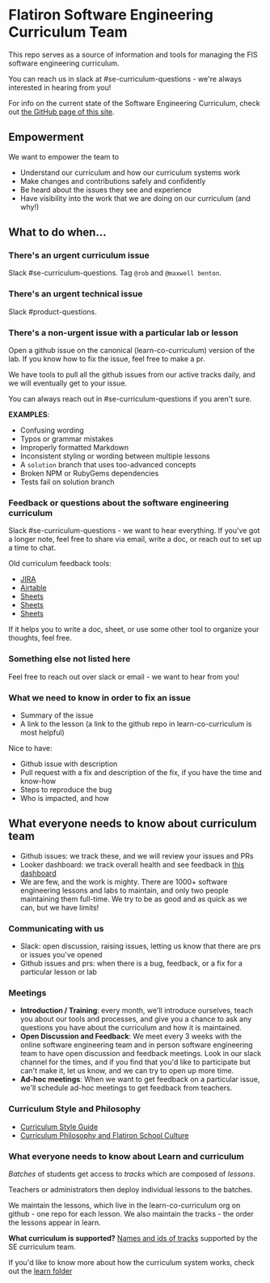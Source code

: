 # Flatiron Software Engineering Curriculum Team

This repo serves as a source of information and tools for managing the FIS
software engineering curriculum.

You can reach us in slack at #se-curriculum-questions - we're always interested in hearing from you!

For info on the current state of the Software Engineering Curriculum, check
out [the GitHub page of this site](https://learn-co-curriculum.github.io/curriculum-team/).

## Empowerment

We want to empower the team to

* Understand our curriculum and how our curriculum systems work
* Make changes and contributions safely and confidently
* Be heard about the issues they see and experience
* Have visibility into the work that we are doing on our curriculum (and why!)

## What to do when...

### There's an urgent curriculum issue

Slack #se-curriculum-questions. Tag `@rob` and `@maxwell benton`.

### There's an urgent technical issue

Slack #product-questions.

### There's a non-urgent issue with a particular lab or lesson

Open a github issue on the canonical (learn-co-curriculum) version of the lab. If
you know how to fix the issue, feel free to make a pr.

We have tools to pull all the github issues from our active tracks daily, and we
will eventually get to your issue.

You can always reach out in #se-curriculum-questions if you aren't sure.

**EXAMPLES**:

* Confusing wording
* Typos or grammar mistakes
* Improperly formatted Markdown
* Inconsistent styling or wording between multiple lessons
* A `solution` branch that uses too-advanced concepts
* Broken NPM or RubyGems dependencies
* Tests fail on solution branch

### Feedback or questions about the software engineering curriculum

Slack #se-curriculum-questions - we want to hear everything. If you've got a longer note, feel free to share via email, write a doc, or reach out to set up a time to chat.

Old curriculum feedback tools:

* [JIRA](https://flatiron.atlassian.net/projects/CO/board)
* [Airtable](https://airtable.com/tblQBfFlNucWjWkOC/viwSC5JhL7OJRbSUD?blocks=hide)
* [Sheets](https://docs.google.com/spreadsheets/d/1sJJex1FsnRUoCmYDpT1HxXPjDD5skQZATHN6jPCw4Tk/edit#gid=685356823)
* [Sheets](https://docs.google.com/spreadsheets/d/1Kfmmi4rOLu7n159tSPzLftjQ8JDvuSJJXSUHIasFbv0/edit#gid=0)
* [Sheets](https://docs.google.com/spreadsheets/d/167mln1rx3AQxLzegsposGaBuTAq0dNYN7QS653NXSE4/edit#gid=1916189230)

If it helps you to write a doc, sheet, or use some other tool to organize your thoughts, feel free.

### Something else not listed here

Feel free to reach out over slack or email - we want to hear from you!

### What we need to know in order to fix an issue

* Summary of the issue
* A link to the lesson (a link to the github repo in learn-co-curriculum is most helpful)

Nice to have:

* Github issue with description
* Pull request with a fix and description of the fix, if you have the time and know-how
* Steps to reproduce the bug
* Who is impacted, and how

## What everyone needs to know about curriculum team

* Github issues: we track these, and we will review your issues and PRs
* Looker dashboard: we track overall health and see feedback in [this dashboard](https://flatiron.looker.com/dashboards/150)
* We are few, and the work is mighty. There are 1000+ software engineering lessons and labs to maintain, and only two people maintaining them full-time. We try to be as good and as quick as we can, but we have limits!

### Communicating with us

* Slack: open discussion, raising issues, letting us know that there are prs or issues you've opened
* Github issues and prs: when there is a bug, feedback, or a fix for a particular lesson or lab

### Meetings

* **Introduction / Training**: every month, we'll introduce ourselves, teach you about our tools and processes, and give you a chance to ask any questions you have about the curriculum and how it is maintained.
* **Open Discussion and Feedback**: We meet every 3 weeks with the online software engineering team and in person software engineering team to have open discussion and feedback meetings. Look in our slack channel for the times, and if you find that you'd like to participate but can't make it, let us know, and we can try to open up more time.
* **Ad-hoc meetings**: When we want to get feedback on a particular issue, we'll schedule ad-hoc meetings to get feedback from teachers.

### Curriculum Style and Philosophy

* [Curriculum Style Guide](./writing/style_guide.md)
* [Curriculum Philosophy and Flatiron School Culture](./team/philosophy.md)

### What everyone needs to know about Learn and curriculum

_Batches_ of students get access to _tracks_ which are composed of _lessons_.

Teachers or administrators then deploy individual lessons to the batches.

We maintain the lessons, which live in the learn-co-curriculum org on github - one repo for each lesson. We also maintain the tracks - the order the lessons appear in learn.

**What curriculum is supported?** [Names and ids of tracks](./tools/names-and-ids.txt) supported by the SE curriculum team.

If you'd like to know more about how the curriculum system works, check out the [learn folder](./learn/)
